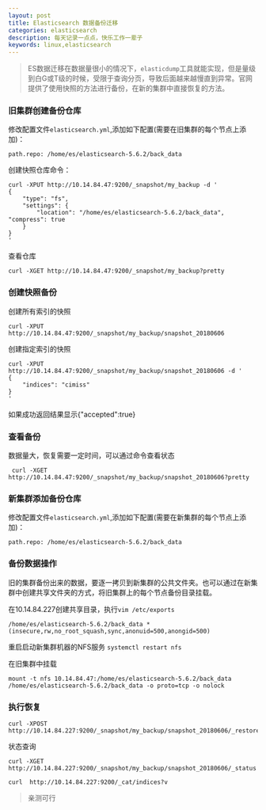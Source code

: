 ```yaml
---
layout: post
title: Elasticsearch 数据备份迁移
categories: elasticsearch
description: 每天记录一点点，快乐工作一辈子
keywords: linux,elasticsearch
---
```


> ES数据迁移在数据量很小的情况下，`elasticdump`工具就能实现，但是量级到白G或T级的时候，受限于查询分页，导致后面越来越慢直到异常。官网提供了使用快照的方法进行备份，在新的集群中直接恢复的方法。


### 旧集群创建备份仓库

修改配置文件`elasticsearch.yml`,添加如下配置(需要在旧集群的每个节点上添加)：

```shell
path.repo: /home/es/elasticsearch-5.6.2/back_data
```

创建快照仓库命令：

```shell
curl -XPUT http://10.14.84.47:9200/_snapshot/my_backup -d '
{
    "type": "fs",
    "settings": {
        "location": "/home/es/elasticsearch-5.6.2/back_data",
"compress": true
    }
}
'
```

查看仓库

```shell
curl -XGET http://10.14.84.47:9200/_snapshot/my_backup?pretty
```


### 创建快照备份

创建所有索引的快照

```shell
curl -XPUT http://10.14.84.47:9200/_snapshot/my_backup/snapshot_20180606
```

创建指定索引的快照

```shell
curl -XPUT http://10.14.84.47:9200/_snapshot/my_backup/snapshot_20180606 -d '
{
    "indices": "cimiss"
}
'
```

如果成功返回结果显示{"accepted":true}

### 查看备份

数据量大，恢复需要一定时间，可以通过命令查看状态

```shell
 curl -XGET http://10.14.84.47:9200/_snapshot/my_backup/snapshot_20180606?pretty
```

### 新集群添加备份仓库

修改配置文件`elasticsearch.yml`,添加如下配置(需要在新集群的每个节点上添加)：

```shell
path.repo: /home/es/elasticsearch-5.6.2/back_data
```

### 备份数据操作

旧的集群备份出来的数据，要逐一拷贝到新集群的公共文件夹。也可以通过在新集群中创建共享文件夹的方式，将旧集群上的每个节点备份目录挂载。

在10.14.84.227创建共享目录，执行`vim /etc/exports`

```shell
/home/es/elasticsearch-5.6.2/back_data *(insecure,rw,no_root_squash,sync,anonuid=500,anongid=500)
```

重启启动新集群机器的NFS服务  `systemctl restart nfs`

在旧集群中挂载

```shell
mount -t nfs 10.14.84.47:/home/es/elasticsearch-5.6.2/back_data /home/es/elasticsearch-5.6.2/back_data -o proto=tcp -o nolock
```

### 执行恢复

```shell
curl -XPOST http://10.14.84.227:9200/_snapshot/my_backup/snapshot_20180606/_restore
```

状态查询

```shell
curl -XGET http://10.14.84.227:9200/_snapshot/my_backup/snapshot_20180606/_status 
```

```shell
curl  http://10.14.84.227:9200/_cat/indices?v
```

> 亲测可行